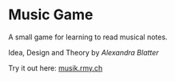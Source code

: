 # Music Game

A small game for learning to read musical notes.

Idea, Design and Theory by *Alexandra Blatter*

Try it out here: [musik.rmy.ch](https://musik.rmy.ch)

